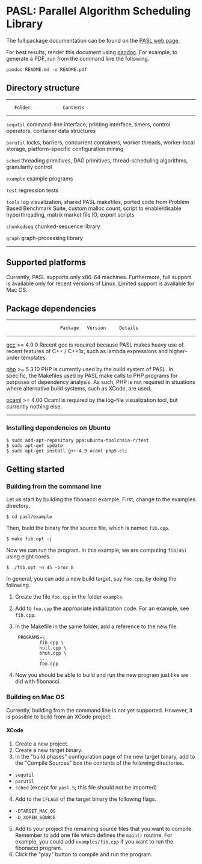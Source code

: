 PASL: Parallel Algorithm Scheduling Library
===========================================

The full package documentation can be found on the [PASL web
page](http://deepsea.inria.fr/pasl/).

For best results, render this document using
[pandoc](http://johnmacfarlane.net/pandoc/). For example, to generate
a PDF, run from the command line the following.

    pandoc README.md -o README.pdf

Directory structure
-------------------

---------------------------------------------------------------------
       Folder            Contents
-------------            --------------------------------------------
`sequtil`                command-line interface, printing interface, 
                         timers, control operators, container data 
                         structures

`parutil`                locks, barriers, concurrent containers,
                         worker threads, worker-local storage,
                         platform-specific configuration mining

`sched`                  threading primitives, DAG primitives, 
                         thread-scheduling algorithms, granularity 
                         control

`example`                example programs

`test`                   regression tests

`tools`                  log visualization, shared PASL makefiles,
                         ported code from Problem Based Benchmark 
                         Suite, custom malloc count, script to
                         enable/disable hyperthreading, matrix 
                         market file IO, export scripts

`chunkedseq`             chunked-sequence library

`graph`                  graph-processing library

----------------------------------------------------------------------

Supported platforms
-------------------

Currently, PASL supports only x86-64 machines. Furthermore, full
support is available only for recent versions of Linux. Limited
support is available for Mac OS.

Package dependencies
--------------------

----------------------------------------------------------------------------------------
                        Package   Version     Details
-------------------------------   ----------    ----------------------------------------
[gcc](https://gcc.gnu.org/)       >= 4.9.0      Recent gcc is required because PASL 
                                                makes heavy use of recent features
                                                of C++ / C++1x, such as lambda 
                                                expressions and higher-order templates.

[php](http://www.php.net/)        >= 5.3.10     PHP is currently used by the build system 
                                                of PASL. In specific, the Makefiles used 
                                                by PASL make calls to PHP programs for 
                                                purposes of dependency analysis. As such, 
                                                PHP is not required in situations where
                                                alternative build systems, such as XCode, 
                                                are used.

[ocaml](http://www.ocaml.org/)    >= 4.00       Ocaml is required by the log-file 
                                                visualization tool, but currently
                                                nothing else.

-----------------------------------------------------------------------------------------


### Installing dependencies on Ubuntu

    $ sudo add-apt-repository ppa:ubuntu-toolchain-r/test
    $ sudo apt-get update
    $ sudo apt-get install g++-4.9 ocaml php5-cli


Getting started
---------------

### Building from the command line

Let us start by building the fibonacci example. First, change to the
examples directory.

    $ cd pasl/example

Then, build the binary for the source file, which is named `fib.cpp`.

    $ make fib.opt -j

Now we can run the program. In this example, we are computing `fib(45)`
using eight cores.

    $ ./fib.opt -n 45 -proc 8

In general, you can add a new build target, say `foo.cpp`, by doing
the following.

1. Create the file `foo.cpp` in the folder `example`.
2. Add to `foo.cpp` the appropriate initialization code. For an
   example, see `fib.cpp`.
3. In the Makefile in the same folder, add a reference to the new
   file.

        PROGRAMS=\
                fib.cpp \
                hull.cpp \
                bhut.cpp \
                ...
                foo.cpp

4. Now you should be able to build and run the new program just like
   we did with fibonacci.

### Building on Mac OS

Currently, building from the command line is not yet
supported. However, it is possible to build from an XCode project.

#### XCode

1. Create a new project.
2. Create a new target binary.
3. In the "build phases" configuration page of the new target binary,
   add to the "Compile Sources" box the contents of the following
   directories.

- `sequtil`
- `parutil`
- `sched`       (except for `pasl.S`; this file should not be imported)

4. Add to the `CFLAGS` of the target binary the following flags.

- `-DTARGET_MAC_OS`
- `-D_XOPEN_SOURCE`

5. Add to your project the remaining source files that you want to
   compile. Remember to add one file which defines the `main()`
   routine. For example, you could add `examples/fib.cpp` if you want
   to run the fibonacci program.
6. Click the "play" button to compile and run the program.
